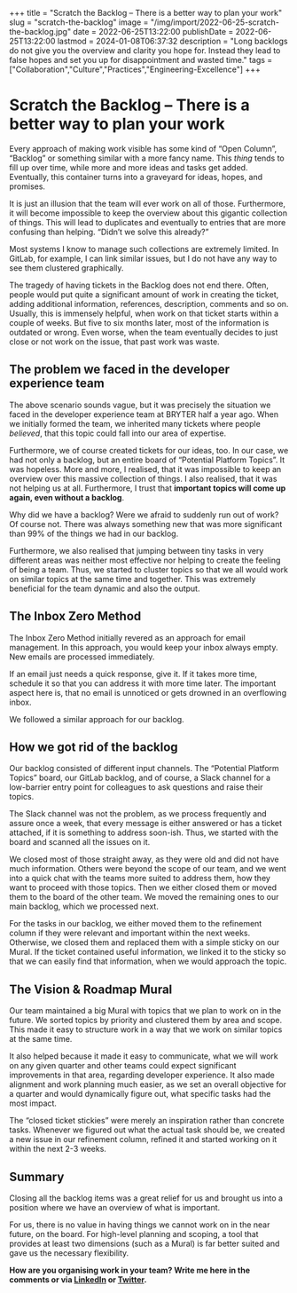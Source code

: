 +++
title = "Scratch the Backlog – There is a better way to plan your work"
slug = "scratch-the-backlog"
image = "/img/import/2022-06-25-scratch-the-backlog.jpg"
date = 2022-06-25T13:22:00
publishDate = 2022-06-25T13:22:00
lastmod = 2024-01-08T06:37:32
description = "Long backlogs do not give you the overview and clarity you hope for. Instead they lead to false hopes and set you up for disappointment and wasted time."
tags = ["Collaboration","Culture","Practices","Engineering-Excellence"]
+++
# Scratch the Backlog – There is a better way to plan your work

Every approach of making work visible has some kind of “Open Column”, “Backlog” or something similar with a more fancy name. This _thing_ tends to fill up over time, while more and more ideas and tasks get added. Eventually, this container turns into a graveyard for ideas, hopes, and promises.

It is just an illusion that the team will ever work on all of those. Furthermore, it will become impossible to keep the overview about this gigantic collection of things. This will lead to duplicates and eventually to entries that are more confusing than helping. “Didn’t we solve this already?”

Most systems I know to manage such collections are extremely limited. In GitLab, for example, I can link similar issues, but I do not have any way to see them clustered graphically.

The tragedy of having tickets in the Backlog does not end there. Often, people would put quite a significant amount of work in creating the ticket, adding additional information, references, description, comments and so on. Usually, this is immensely helpful, when work on that ticket starts within a couple of weeks. But five to six months later, most of the information is outdated or wrong. Even worse, when the team eventually decides to just close or not work on the issue, that past work was waste.

## The problem we faced in the developer experience team [](/blog/scratch-the-backlog/#the-problem-we-faced-in-the-developer-experience-team)

The above scenario sounds vague, but it was precisely the situation we faced in the developer experience team at BRYTER half a year ago. When we initially formed the team, we inherited many tickets where people _believed_, that this topic could fall into our area of expertise.

Furthermore, we of course created tickets for our ideas, too. In our case, we had not only a backlog, but an entire board of “Potential Platform Topics”. It was hopeless. More and more, I realised, that it was impossible to keep an overview over this massive collection of things. I also realised, that it was not helping us at all. Furthermore, I trust that **important topics will come up again, even without a backlog**.

Why did we have a backlog? Were we afraid to suddenly run out of work? Of course not. There was always something new that was more significant than 99% of the things we had in our backlog.

Furthermore, we also realised that jumping between tiny tasks in very different areas was neither most effective nor helping to create the feeling of being a team. Thus, we started to cluster topics so that we all would work on similar topics at the same time and together. This was extremely beneficial for the team dynamic and also the output.

## The Inbox Zero Method [](/blog/scratch-the-backlog/#the-inbox-zero-method)

The Inbox Zero Method initially revered as an approach for email management. In this approach, you would keep your inbox always empty. New emails are processed immediately.

If an email just needs a quick response, give it. If it takes more time, schedule it so that you can address it with more time later. The important aspect here is, that no email is unnoticed or gets drowned in an overflowing inbox.

We followed a similar approach for our backlog.

## How we got rid of the backlog [](/blog/scratch-the-backlog/#how-we-got-rid-of-the-backlog)

Our backlog consisted of different input channels. The “Potential Platform Topics” board, our GitLab backlog, and of course, a Slack channel for a low-barrier entry point for colleagues to ask questions and raise their topics.

The Slack channel was not the problem, as we process frequently and assure once a week, that every message is either answered or has a ticket attached, if it is something to address soon-ish. Thus, we started with the board and scanned all the issues on it.

We closed most of those straight away, as they were old and did not have much information. Others were beyond the scope of our team, and we went into a quick chat with the teams more suited to address them, how they want to proceed with those topics. Then we either closed them or moved them to the board of the other team. We moved the remaining ones to our main backlog, which we processed next.

For the tasks in our backlog, we either moved them to the refinement column if they were relevant and important within the next weeks. Otherwise, we closed them and replaced them with a simple sticky on our Mural. If the ticket contained useful information, we linked it to the sticky so that we can easily find that information, when we would approach the topic.

## The Vision & Roadmap Mural [](/blog/scratch-the-backlog/#the-vision--roadmap-mural)

Our team maintained a big Mural with topics that we plan to work on in the future. We sorted topics by priority and clustered them by area and scope. This made it easy to structure work in a way that we work on similar topics at the same time.

It also helped because it made it easy to communicate, what we will work on any given quarter and other teams could expect significant improvements in that area, regarding developer experience. It also made alignment and work planning much easier, as we set an overall objective for a quarter and would dynamically figure out, what specific tasks had the most impact.

The “closed ticket stickies” were merely an inspiration rather than concrete tasks. Whenever we figured out what the actual task should be, we created a new issue in our refinement column, refined it and started working on it within the next 2-3 weeks.

## Summary [](/blog/scratch-the-backlog/#summary)

Closing all the backlog items was a great relief for us and brought us into a position where we have an overview of what is important.

For us, there is no value in having things we cannot work on in the near future, on the board. For high-level planning and scoping, a tool that provides at least two dimensions (such as a Mural) is far better suited and gave us the necessary flexibility.

**How are you organising work in your team? Write me here in the comments or via [LinkedIn](https://www.linkedin.com/in/tobiasmende/) or [Twitter](https://twitter.com/Tobias%5FMende).**